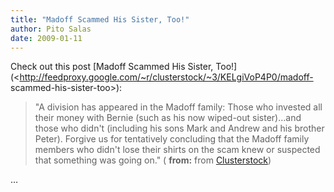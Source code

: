 ```yaml
---
title: "Madoff Scammed His Sister, Too!"
author: Pito Salas
date: 2009-01-11
---
```




Check out this post [Madoff Scammed His Sister,
Too!](<http://feedproxy.google.com/~r/clusterstock/~3/KELgiVoP4P0/madoff-
scammed-his-sister-too>):

> "A division has appeared in the Madoff family: Those who invested all their
> money with Bernie (such as his now wiped-out sister)…and those who didn't
> (including his sons Mark and Andrew and his brother Peter). Forgive us for
> tentatively concluding that the Madoff family members who didn't lose their
> shirts on the scam knew or suspected that something was going on." (
> **from:** from [Clusterstock](<http://feeds.feedburner.com/clusterstock>))

…


